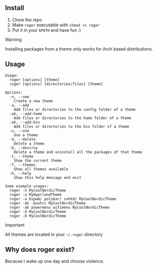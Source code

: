 ## Install
1. Clone the repo
2. Make `roger` executable with `chmod +x roger`
3. Put it in your `$PATH` and have fun :)

> [!WARNING]  
> Installing packages from a theme only works for Arch based distributions.

## Usage
```
Usage:
  roger [options] [theme]
  roger [options] [directories/files] [theme]

Options:
  -n, --new
    Create a new theme
  -a, --add
    Add files or directories to the config folder of a theme
  -ah, --add-home
    Add files or directories to the home folder of a theme
  -ah, --add-bin
    Add files or directories to the bin folder of a theme
  -u, --use
    Use a theme
  -d, --delete
    Delete a theme
  -D, --destroy
    Delete a theme and uninstall all the packages of that theme
  -t, --theme
    Show the current theme
  -T, --themes
    Show all themes available
  -h, --help
    Show this help message and exit

Some example usages:
  roger -n MyCoolNordicTheme
  roger -u MyHyprlandTheme
  roger -a bspwm/ polybar/ sxhkd/ MyCoolNordicTheme
  roger -ah .bashrc MyCoolNordicTheme
  roger -ab powermenu wifimenu MyCoolNordicTheme
  roger -d MyCoolNordicTheme
  roger -D MyCoolNordicTheme
```

> [!IMPORTANT]  
> All themes are located in your `~/.roger` directory

## Why does roger exist?
Because I wake up one day and choose violence.
